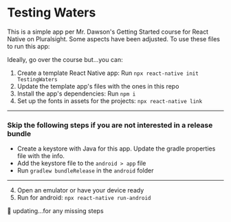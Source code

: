 # Testing Waters

This is a simple app per Mr. Dawson's Getting Started course for React Native on Pluralsight. Some aspects have been adjusted. To use these files to run this app:

Ideally, go over the course but...you can:

1. Create a template React Native app: Run `npx react-native init TestingWaters`
2. Update the template app's files with the ones in this repo
3. Install the app's dependencies: Run `npm i`
4. Set up the fonts in assets for the projects: `npx react-native link`
<hr/>
<h3> Skip the following steps if you are not interested in a release bundle </h3>

- Create a keystore with Java for this app. Update the gradle properties file with the info.
- Add the keystore file to the `android > app` file
- Run `gradlew bundleRelease` in the `android` folder
<hr/>

4. Open an emulator or have your device ready
5. Run for android: `npx react-native run-android`

🤔 updating...for any missing steps
